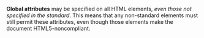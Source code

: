 **Global attributes** may be specified on all HTML elements, *even those not specified in the standard*. This means that any non-standard elements must still permit these attributes, even though those elements make the document HTML5-noncompliant.
